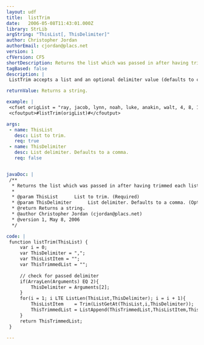 ```yaml
---
layout: udf
title:  listTrim
date:   2006-05-08T11:43:01.000Z
library: StrLib
argString: "ThisList[, ThisDelimiter]"
author: Christopher Jordan
authorEmail: cjordan@placs.net
version: 1
cfVersion: CF5
shortDescription: Returns the list which was passed in after having trimmed each list item.
tagBased: false
description: |
 ListTrim accepts a list and an optional delimiter value (defaults to comma if not passed), and then returns the same list of trimmed values.

returnValue: Returns a string.

example: |
 <cfset origList = "ray, jacob, lynn, noah, luke, anakin, walt, 4, 8, 15, 16, 23, 42">
 <cfoutput>#listTrim(origList)#</cfoutput>

args:
 - name: ThisList
   desc: List to trim.
   req: true
 - name: ThisDelimiter
   desc: List delimiter. Defaults to a comma.
   req: false


javaDoc: |
 /**
  * Returns the list which was passed in after having trimmed each list item.
  * 
  * @param ThisList      List to trim. (Required)
  * @param ThisDelimiter      List delimiter. Defaults to a comma. (Optional)
  * @return Returns a string. 
  * @author Christopher Jordan (cjordan@placs.net) 
  * @version 1, May 8, 2006 
  */

code: |
 function listTrim(ThisList) {
     var i = 0;
     var ThisDelimiter = ",";
     var ThisListItem = "";
     var ThisTrimmedList = "";
         
     // check for passed delimiter
     if(ArrayLen(Arguments) EQ 2){
         ThisDelimiter = Arguments[2];
     }
     for(i = 1; i LTE ListLen(ThisList,ThisDelimiter); i = i + 1){
         ThisListItem    = Trim(ListGetAt(ThisList,i,ThisDelimiter));
         ThisTrimmedList = ListAppend(ThisTrimmedList,ThisListItem,ThisDelimiter);
     }
     return ThisTrimmedList;
 }

---
```


